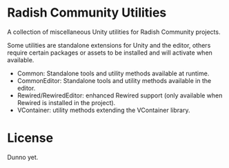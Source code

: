 ﻿# Radish Community Utilities

A collection of miscellaneous Unity utilities for Radish Community projects.

Some utilities are standalone extensions for Unity and the editor, others require certain packages or assets to be installed and will activate when available.

- Common: Standalone tools and utility methods available at runtime.
- CommonEditor: Standalone tools and utility methods available in the editor.
- Rewired/RewiredEditor: enhanced Rewired support (only available when Rewired is installed in the project).
- VContainer: utility methods extending the VContainer library.

# License
Dunno yet.
